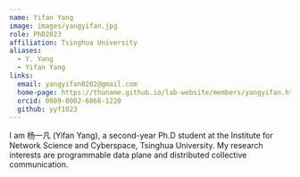 ```yaml
---
name: Yifan Yang
image: images/yangyifan.jpg
role: PhD2023
affiliation: Tsinghua University
aliases:
  - Y. Yang
  - Yifan Yang
links:
  email: yangyifan0202@gmail.com
  home-page: https://thuname.github.io/lab-website/members/yangyifan.html
  orcid: 0009-0002-6868-1220
  github: yyf1023
---
```


I am 杨一凡 (Yifan Yang), a second-year Ph.D student at the Institute for
Network Science and Cyberspace, Tsinghua University. My research
interests are programmable data plane and distributed collective
communication.

